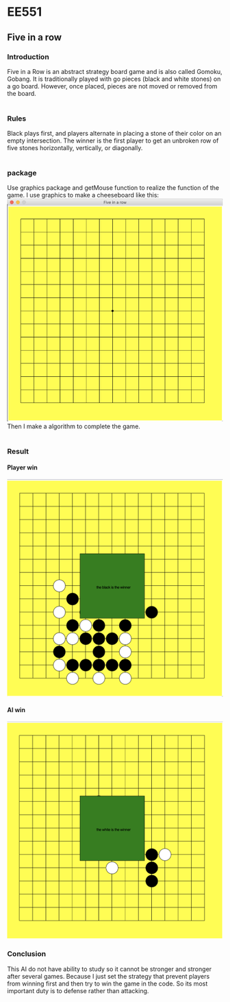 
# EE551
## Five in a row
### Introduction
Five in a Row is an abstract strategy board game and is also called Gomoku, Gobang. It is traditionally played with go pieces (black and white stones) on a go board. However, once placed, pieces are not moved or removed from the board.<BR/>
<BR/>
### Rules
Black plays first, and players alternate in placing a stone of their color on an empty intersection. The winner is the first player to get an unbroken row of five stones horizontally, vertically, or diagonally.<BR/>
<BR/>
### package
Use graphics package and getMouse function to realize the function of the game. I use graphics to make a cheeseboard like this:
![example](https://github.com/HengruiCui/EE551/blob/master/cheese.png)<BR/>
Then I make a algorithm to complete the game.<BR/>
<BR/>
### Result
#### Player win
![player win](https://github.com/HengruiCui/EE551/blob/master/player%20win.png)
#### AI win
![AI win](https://github.com/HengruiCui/EE551/blob/master/AI%20win.png)
### Conclusion
This AI do not have ability to study so it cannot be stronger and stronger after several games. Because I just set the strategy that prevent players from winning first and then try to win the game in the code. So its most important duty is to defense rather than attacking.
